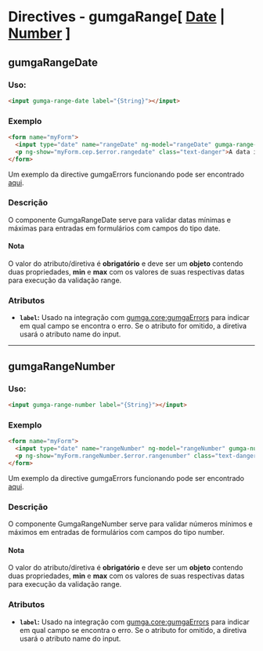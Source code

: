# Directives - gumgaRange[ [Date](#gumgaRangeDate) | [Number](#gumgaRangeNumber) ]

## gumgaRangeDate

### Uso:
  ```html
  <input gumga-range-date label="{String}"></input>
  ```

### Exemplo
  ```html
  <form name="myForm">
    <input type="date" name="rangeDate" ng-model="rangeDate" gumga-range-date="{min: '1986-12-29', max: '2015-07-20'}" id="rangedate">
    <p ng-show="myForm.cep.$error.rangedate" class="text-danger">A data informada não está entre os valores esperados</p>
  </form>
  ```

Um exemplo da directive gumgaErrors funcionando pode ser encontrado [aqui](http://embed.plnkr.co/AcjqcgvgGhdJqDh72eHA).

### Descrição
O componente GumgaRangeDate serve para validar datas mínimas e máximas para entradas em formulários com campos do tipo date.

#### Nota
O valor do atributo/diretiva é **obrigatório** e deve ser um **objeto** contendo duas propriedades, **min** e **max** com os valores de suas respectivas datas para execução da validação range.

### Atributos
 - **`label`:** Usado na integração com [gumga.core:gumgaErrors](../Errors) para indicar em qual campo se encontra o erro. Se o atributo for omitido, a diretiva usará o atributo name do input.

---

## gumgaRangeNumber

### Uso:
  ```html
  <input gumga-range-number label="{String}"></input>
  ```

### Exemplo
  ```html
  <form name="myForm">
    <input type="date" name="rangeNumber" ng-model="rangeNumber" gumga-number-date="{min: 0, max: 20}">
    <p ng-show="myForm.rangeNumber.$error.rangenumber" class="text-danger">O número informado não está entre os valores esperados</p>
  </form>
  ```

Um exemplo da directive gumgaErrors funcionando pode ser encontrado [aqui](http://embed.plnkr.co/AcjqcgvgGhdJqDh72eHA).

### Descrição
O componente GumgaRangeNumber serve para validar números mínimos e máximos em entradas de formulários com campos do tipo number.

#### Nota
O valor do atributo/diretiva é **obrigatório** e deve ser um **objeto** contendo duas propriedades, **min** e **max** com os valores de suas respectivas datas para execução da validação range.

### Atributos
 - **`label`:** Usado na integração com [gumga.core:gumgaErrors](../Errors) para indicar em qual campo se encontra o erro. Se o atributo for omitido, a diretiva usará o atributo name do input.
